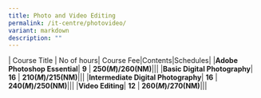 ```yaml
---
title: Photo and Video Editing
permalink: /it-centre/photovideo/
variant: markdown
description: ""
---
```

| Course Title | No of hours| Course Fee|Contents|Schedules|
|**Adobe Photoshop Essential**| **9**  | **$250(M)/$260(NM)**|[](/files/Photo%20and%20Video/Photoshop_Essentials_Course_Outline.pdf)|[](/files/PC%20HW%20and%20SW/Webdesign_Schedules.pdf)|
|**Basic Digital Photography**| **16**  | **$210(M)/$215(NM)**|[](/files/Photo%20and%20Video/basicphotography_version_2.pdf)|[](/files/PC%20HW%20and%20SW/Webdesign_Schedules.pdf)|
|**Intermediate Digital Photography**| **16**  | **$240(M)/$250(NM)**|[](/files/Photo%20and%20Video/photography_Intermediate.pdf)|[](/files/PC%20HW%20and%20SW/Webdesign_Schedules.pdf)|
|**Video Editing**| **12**  | **$260(M)/$270(NM)**|[](/files/Photo%20and%20Video/Video_Editing_Course_Outlines.pdf)|[](/files/PC%20HW%20and%20SW/Webdesign_Schedules.pdf)|
